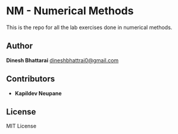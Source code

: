 # NM - Numerical Methods

This is the repo for all the lab exercises done in numerical methods.

## Author 
**Dinesh Bhattarai** <dineshbhattrai0@gmail.com>

## Contributors
* **Kapildev Neupane**

## License
MIT License

